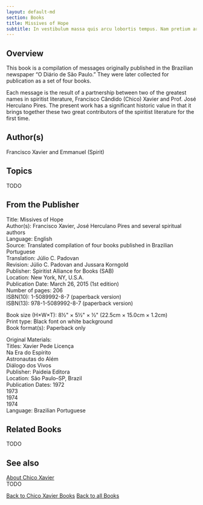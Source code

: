 ```yaml
---
layout: default-md
section: Books
title: Missives of Hope
subtitle: In vestibulum massa quis arcu lobortis tempus. Nam pretium arcu in odio vulputate luctus.
---
```


## Overview
This book is a compilation of messages originally published in the Brazilian newspaper “O Diário de São Paulo.” They were later collected for publication as a set of four books.

Each message is the result of a partnership between two of the greatest names in spiritist literature, Francisco Cândido (Chico) Xavier and Prof. José Herculano Pires. The present work has a significant historic value in that it brings together these two great contributors of the spiritist literature for the first time. 

## Author(s)
Francisco Xavier and Emmanuel (Spirit)

## Topics
TODO

## From the Publisher
Title: 	Missives of Hope  
Author(s): 	Francisco Xavier, José Herculano Pires and several spiritual authors  
Language: 	English  
Source: 	Translated compilation of four books published in Brazilian Portuguese  
Translation: 	Júlio C. Padovan  
Revision: 	Júlio C. Padovan and Jussara Korngold  
Publisher: 	Spiritist Alliance for Books (SAB)  
Location: 	New York, NY, U.S.A.  
Publication Date: 	March 26, 2015 (1st edition)  
Number of pages: 	206  
ISBN(10): 	1-5089992-8-7 (paperback version)  
ISBN(13): 	978-1-5089992-8-7 (paperback version)  
	  
	  
Book size (H×W×T): 	8½" × 5½" × ½" (22.5cm × 15.0cm × 1.2cm)  
Print type: 	Black font on white background  
Book format(s): 	Paperback only  
  
   
Original Materials:  
Titles:  Xavier Pede Licença  
	Na Era do Espírito  
	Astronautas do Além  
	Diálogo dos Vivos  
Publisher: 	Paideia Editora  
Location: 	São Paulo–SP, Brazil  
Publication Dates: 	1972  
	1973  
	1974  
	1974  
Language: 	Brazilian Portuguese  

## Related Books
TODO

## See also
[About Chico Xavier](/profile/chico-xavier)  
TODO


<a href="/books/chico-xavier" class="button">Back to Chico Xavier Books</a>
<a href="/books" class="button">Back to all Books</a>

